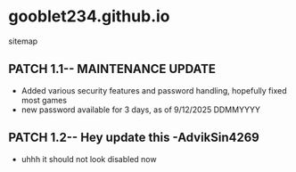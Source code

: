 # gooblet234.github.io
sitemap

## PATCH 1.1-- MAINTENANCE UPDATE
- Added various security features and password handling, hopefully fixed most games
- new password available for 3 days, as of 9/12/2025 DDMMYYYY

## PATCH 1.2-- Hey update this -AdvikSin4269
- uhhh it should not look disabled now
